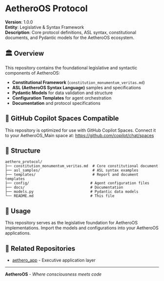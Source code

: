 # AetheroOS Protocol

**Version**: 1.0.0  
**Entity**: Legislative & Syntax Framework  
**Description**: Core protocol definitions, ASL syntax, constitutional documents, and Pydantic models for the AetheroOS ecosystem.

## 🏛️ Overview

This repository contains the foundational legislative and syntactic components of AetheroOS:

- **Constitutional Framework** (`constitution_monumentum_veritas.md`)
- **ASL (AetheroOS Syntax Language)** samples and specifications
- **Pydantic Models** for data validation and structure
- **Configuration Templates** for agent orchestration
- **Documentation** and protocol specifications

## 🧠 GitHub Copilot Spaces Compatible

This repository is optimized for use with GitHub Copilot Spaces. Connect it to your AetheroOS_Main space at:
https://github.com/copilot/chat/spaces

## 📁 Structure

```
aethero_protocol/
├── constitution_monumentum_veritas.md  # Core constitutional document
├── asl_samples/                        # ASL syntax examples
├── templates/                          # Report and document templates
├── config/                            # Agent configuration files
├── docs/                              # Documentation
├── models.py                          # Pydantic data models
└── README.md                          # This file
```

## 🚀 Usage

This repository serves as the legislative foundation for AetheroOS implementations. Import the models and configurations into your AetheroOS applications.

## 🔗 Related Repositories

- [aethero_app](https://github.com/YOUR_USERNAME/aethero_app) - Executive application layer

---

**AetheroOS** - *Where consciousness meets code*

